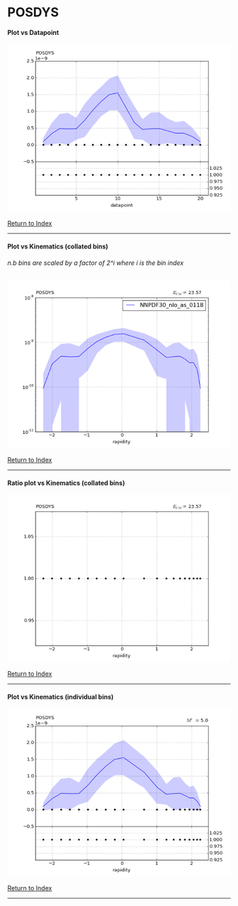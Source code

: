 POSDYS
======
#### Plot vs Datapoint 
[![POSDYS datapoints](POSDYS.png)](POSDYS.pdf) 

[Return to Index](../index.html)

------------- 
#### Plot vs Kinematics (collated bins) 
###### n.b bins are scaled by a factor of 2^i where i is the bin index  
[![POSDYS_0](POSDYS_0.png)](POSDYS_0.pdf)
      
[Return to Index](../index.html)

------------- 
#### Ratio plot vs Kinematics (collated bins) 
[![POSDYS_0](POSDYS_0_R.png)](POSDYS_0_R.pdf)
      
[Return to Index](../index.html)

------------- 
#### Plot vs Kinematics (individual bins) 
[![POSDYS_0_0](POSDYS_0_0.png)](POSDYS_0_0.pdf)
      
[Return to Index](../index.html)

------------- 
